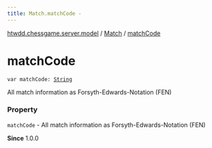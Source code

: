 ```yaml
---
title: Match.matchCode - 
---
```


[htwdd.chessgame.server.model](../index.html) / [Match](index.html) / [matchCode](./match-code.html)

# matchCode

`var matchCode: `[`String`](https://kotlinlang.org/api/latest/jvm/stdlib/kotlin/-string/index.html)

All match information as Forsyth-Edwards-Notation (FEN)

### Property

`matchCode` - All match information as Forsyth-Edwards-Notation (FEN)

**Since**
1.0.0

